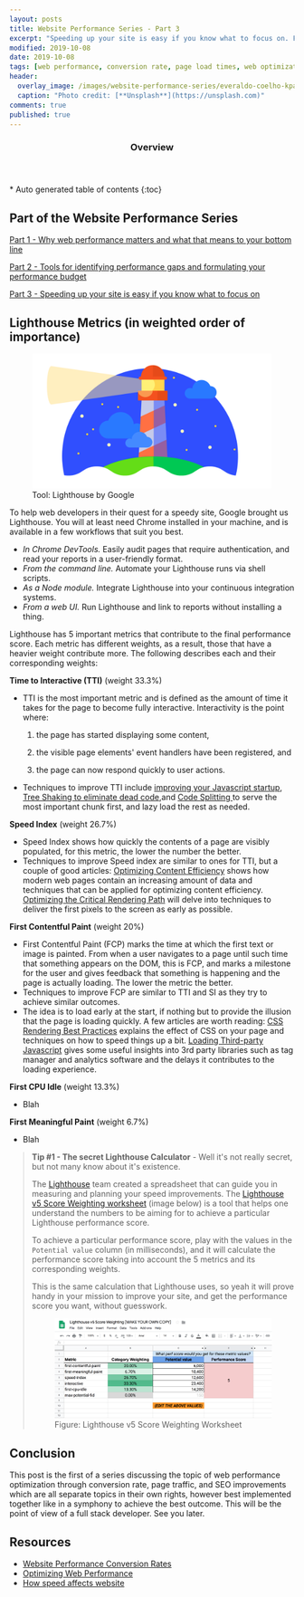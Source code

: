 ```yaml
---
layout: posts
title: Website Performance Series - Part 3
excerpt: "Speeding up your site is easy if you know what to focus on. Follow along as I show you how it's done, plus find 3 awesome tips inside!"
modified: 2019-10-08
date: 2019-10-08
tags: [web performance, conversion rate, page load times, web optimization, SEO, page traffic]
header: 
  overlay_image: /images/website-performance-series/everaldo-coelho-kpascpklczw-unsplash.jpg
  caption: "Photo credit: [**Unsplash**](https://unsplash.com)"
comments: true
published: true
---
```


<section id="table-of-contents" class="toc">
  <header>
    <h3>Overview</h3>
  </header>
  <div id="drawer" markdown="1">
  *  Auto generated table of contents
  {:toc}
  </div>
</section>

## Part of the Website Performance Series
[Part 1 - Why web performance matters and what that means to your bottom line](https://jaeyow.github.io/fullstack-developer/website-performance-series-part-1/)

[Part 2 - Tools for identifying performance gaps and formulating your performance budget](https://jaeyow.github.io/fullstack-developer/website-performance-series-part-2/)

[Part 3 - Speeding up your site is easy if you know what to focus on](https://jaeyow.github.io/fullstack-developer/website-performance-series-part-2/)

## Lighthouse Metrics (in weighted order of importance)
<figure>
	<a href="../images/website-performance-series/pwa-lighthouse.png"><img src="../images/website-performance-series/pwa-lighthouse.png"></a><figcaption>Tool: Lighthouse by Google</figcaption>
</figure>
To help web developers in their quest for a speedy site, Google brought us Lighthouse. You will at least need Chrome installed in your machine, and is available in a few workflows that suit you best. 

- *In Chrome DevTools.* Easily audit pages that require authentication, and read your reports in a user-friendly format.
- *From the command line.* Automate your Lighthouse runs via shell scripts.
- *As a Node module.* Integrate Lighthouse into your continuous integration systems.
- *From a web UI.* Run Lighthouse and link to reports without installing a thing.

Lighthouse has 5 important metrics that contribute to the final performance score. Each metric has different weights, as a result, those that have a heavier weight contribute more. The following describes each and their corresponding weights:

**Time to Interactive (TTI)** (weight 33.3%)
- TTI is the most important metric and is defined as the amount of time it takes for the page to become fully interactive. Interactivity is the point where:
    
    1) the page has started displaying some content,

    2) the visible page elements' event handlers have been registered, and

    3) the page can now respond quickly to user actions. 

- Techniques to improve TTI include [improving your Javascript startup](https://developers.google.com/web/fundamentals/performance/optimizing-content-efficiency/javascript-startup-optimization/), [Tree Shaking to eliminate dead code](https://developers.google.com/web/fundamentals/performance/optimizing-javascript/tree-shaking/),and [Code Splitting ](https://developers.google.com/web/fundamentals/performance/optimizing-javascript/code-splitting/) to serve the most important chunk first, and lazy load the rest as needed.

**Speed Index** (weight 26.7%)
- Speed Index shows how quickly the contents of a page are visibly populated, for this metric, the lower the number the better. 
- Techniques to improve Speed index are similar to ones for TTI, but a couple of good articles: [Optimizing Content Efficiency](https://developers.google.com/web/fundamentals/performance/optimizing-content-efficiency/) shows how modern web pages contain an increasing amount of data and techniques that can be applied for optimizing content efficiency. [Optimizing the Critical Rendering Path](https://developers.google.com/web/fundamentals/performance/critical-rendering-path/) will delve into techniques to deliver the first pixels to the screen as early as possible. 

**First Contentful Paint** (weight  20%)
- First Contentful Paint (FCP) marks the time at which the first text or image is painted. From when a user navigates to a page until such time that something appears on the DOM, this is FCP, and marks a milestone for the user and gives feedback that something is happening and the page is actually loading. The lower the metric the better. 
- Techniques to improve FCP are similar to TTI and SI as they try to achieve similar outcomes.
- The idea is to load early at the start, if nothing but to provide the illusion that the page is loading quickly. A few articles are worth reading: [CSS Rendering Best Practices](https://developers.google.com/web/fundamentals/performance/critical-rendering-path/render-blocking-css) explains the effect of CSS on your page and techniques on how to speed things up a bit. [Loading Third-party Javascript](https://developers.google.com/web/fundamentals/performance/optimizing-content-efficiency/loading-third-party-javascript/) gives some useful insights into 3rd party libraries such as tag manager and analytics software and the delays it contributes to the loading experience.

**First CPU Idle** (weight 13.3%)
- Blah

**First Meaningful Paint** (weight 6.7%)
- Blah

> **Tip #1 - The secret Lighthouse Calculator** - Well it's not really secret, but not many know about it's existence.
> 
> The [Lighthouse](https://developers.google.com/web/tools/lighthouse) team created a spreadsheet that can guide you in measuring and planning your speed improvements. The [Lighthouse v5 Score Weighting worksheet](https://docs.google.com/spreadsheets/d/1up5rxd4EMCoMaxH8cppcK1x76n6HLx0e7jxb0e0FXvc/edit#gid=283330180) (image below) is a tool that helps one understand the numbers to be aiming for to achieve a particular Lighthouse performance score.
> 
> To achieve a particular performance score, play with the values in the `Potential value` column (in milliseconds), and it will calculate the performance score taking into account the 5 metrics and its corresponding weights.
> 
> This is the same calculation that Lighthouse uses, so yeah it will prove handy in your mission to improve your site, and get the performance score you want, without guesswork. 
> 
> <figure>
> 	<a href="../images/website-performance-series/lighthouse-score-weighting.png"><img src="../images/website-performance-series/lighthouse-score-weighting.png"></a>
> 	<figcaption>Figure: Lighthouse v5 Score Weighting Worksheet</figcaption>
> </figure> 
  
## Conclusion
This post is the first of a series discussing the topic of web performance optimization through conversion rate, page traffic, and SEO improvements which are all separate topics in their own rights, however best implemented together like in a symphony to achieve the best outcome. This will be the point of view of a full stack developer. See you later. 

## Resources
- [Website Performance Conversion Rates](https://www.cloudflare.com/learning/performance/more/website-performance-conversion-rates/)
- [Optimizing Web Performance](https://speckyboy.com/optimizing-web-performance/)
- [How speed affects website](https://hostingtribunal.com/blog/how-speed-affects-website/)

  
